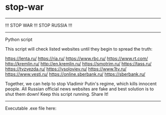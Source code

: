 # stop-war
**************************************
!!! STOP WAR !!! STOP RUSSIA !!!
**************************************
Python script

This script will check listed websites until they begin to spread the truth:

https://lenta.ru/
https://ria.ru/
https://www.rbc.ru/
https://www.rt.com/
http://kremlin.ru/
http://en.kremlin.ru/
https://smotrim.ru/
https://tass.ru/
https://tvzvezda.ru/
https://vsoloviev.ru/
https://www.1tv.ru/
https://www.vesti.ru/
https://online.sberbank.ru/
https://sberbank.ru/

Together, we can help to stop Vladimir Putin's regime, which kills innocent people. All Russian official news websites are fake and best solution is to shut them down!
Keep this script running. Share It!

*************************************
Executable .exe file here: 
